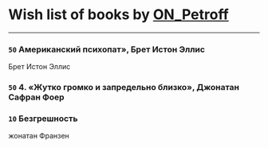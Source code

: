 # Wish list of books by [ON_Petroff](https://www.facebook.com/app_scoped_user_id/1079841742132777/)
---

### `50` Американский психопат», Брет Истон Эллис
Брет Истон Эллис

### `50` 4. «Жутко громко и запредельно близко», Джонатан Сафран Фоер

### `10` Безгрешность
жонатан Франзен

